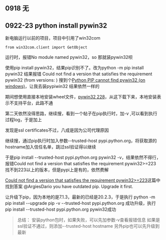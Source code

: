 ## 0918 无

## 0922-23 python install pywin32

新电脑运行以前的项目，项目中引用了win32com

`
from win32com.client import GetObject
`

运行时，报错No module named pywin32，so 那就装pywin32呗

使用pip install pywin32，结果pip识别不了。改为python -m pip install pywin32
结果报错 Could not find a version that satisfies the requirement pywin32 (from versions: )
搜到个[Python PIP cannot find pywin32 (on windows)](https://stackoverflow.com/questions/40981120/python-pip-cannot-find-pywin32-on-windows)，让我去装pypiwin32
结果依然一样的

期间想使用直接本地安装wheel文件，[pywin32 228](https://pypi.org/project/pywin32/228/#files)，从这下载下来，本地安装表示不支持平台，此路不通

第二天依然没得思路，继续搜，看到一个帖子在pip执行时，加-v ,可以看到执行过程log，于是加上

发现是ssl certificates不过，八成是因为公司代理原因

继续搜，通过pip执行时加入参数--trusted-host pypi.python.org，将获取源的hostname加入信任名单，跳过ssl验证得以继续

于是pip install --trusted-host pypi.python.org pywin32 -v，结果依然不得行，报错Could not find a version that satisfies the requirement pywin32>=223
找不到223以上的版本，但是pypi上是有的，依然费解

[Could not find a version that satisfies the requirement pywin32>=223](https://github.com/mhammond/pywin32/issues/1172)这篇中找到答案
@ArgiesDario you have outdated pip. Upgrade it first.

让升级下pip，因为本地的是7.1.3，最新的已经是20.2.3，于是执行
python -m pip install --upgrade pip -v --trusted-host pypi.python.org
成功升级，执行pip install --trusted-host pypi.python.org pywin32成功

>总结：
安装python包时，如果失败，可以先加参数-v查看报错信息
如果是ssl验证不通过，则添加--trusted-host hostname
另外pip也可以先升级到最新


